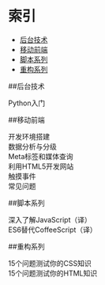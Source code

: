 # 索引

* [后台技术](#后台技术)
* [移动前端](#移动前端)
* [脚本系列](#脚本系列)
* [重构系列](#重构系列)

##后台技术

Python入门


##移动前端

开发环境搭建<br/>
数据分析与分级<br/>
Meta标签和媒体查询<br/>
利用HTML5开发网站<br/>
触摸事件<br/>
常见问题


##脚本系列

深入了解JavaScript（译）<br/>
ES6替代CoffeeScript（译）


##重构系列

15个问题测试你的CSS知识 <br/>
15个问题测试你的HTML知识